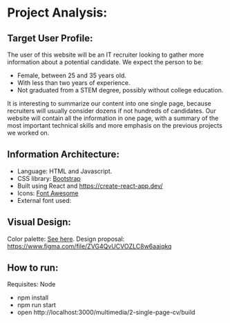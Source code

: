 # Project Analysis:

## Target User Profile:
The user of this website will be an IT recruiter looking to gather more information about a potential candidate. We expect the person to be:
- Female, between 25 and 35 years old.
- With less than two years of experience.
- Not graduated from a STEM degree, possibly without college education.

It is interesting to summarize our content into one single page, because recruiters will usually consider dozens if not hundreds of candidates. Our website will contain all the information in one page, with a summary of the most important technical skills and more emphasis on the previous projects we worked on.

## Information Architecture:
- Language: HTML and Javascript.
- CSS library: <a href="https://getbootstrap.com/">Bootstrap</a>
- Built using React and https://create-react-app.dev/
- Icons: <a href="https://fontawesome.com/">Font Awesome</a>
- External font used: <a href="https://fonts.google.com/specimen/Bevan"></a>

## Visual Design:
Color palette: <a href="https://coolors.co/eff9f0-ddc8c4-896a67-6b4d57-13070c">See here</a>.
Design proposal: https://www.figma.com/file/ZVG4QvUCVOZLC8w6aajqkq
## How to run:
Requisites: Node
- npm install
- npm run start
- open http://localhost:3000/multimedia/2-single-page-cv/build